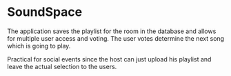 # SoundSpace
The application saves the playlist for the room in the database and allows for multiple user access and voting.
The user votes determine the next song which is going to play.

Practical for social events since the host can just upload his playlist and leave the actual selection to the users.

